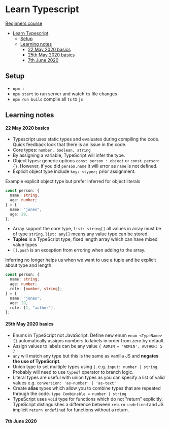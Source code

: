 # Learn Typescript

[Beginners course](https://www.youtube.com/watch?v=BwuLxPH8IDs)

- [Learn Typescript](#learn-typescript)
  - [Setup](#setup)
  - [Learning notes](#learning-notes)
      - [22 May 2020 basics](#22-may-2020-basics)
      - [25th May 2020 basics](#25th-may-2020-basics)
      - [7th June 2020](#7th-june-2020)

## Setup

- `npm i`
- `npm start` to run server and watch `ts` file changes
- `npm run build` compile all `ts` to `js`

## Learning notes

#### 22 May 2020 basics

- Typescript uses static types and evaluates during compiling the code. Quick feedback look that there is an issue in the code.
- Core types: `number, boolean, string`
- By assigning a variable, TypeScript will infer the type.
- Object types: generic options `const person : object` or `const person: {}`. However, if you did `person.name` it will error as `name` is not defined.
- Explicit object type include `key: <type>;` prior assignment.

Example explicit object type but prefer inferred for object literals

```typescript
const person: {
  name: string;
  age: number;
} = {
  name: "jones",
  age: 29,
};
```

- Array support the core type, `list: string[]` all values in array must be of type `string`. `list: any[]` means any value type can be stored.
- **Tuples** is a TypeScript type, fixed length array which can have mixed value types
- `[].push` is an exception from erroring when adding to the array.

Inferring no longer helps us when we want to use a tuple and be explicit about type and length.

```typescript
const person: {
  name: string;
  age: number;
  role: [number, string];
} = {
  name: "jones",
  age: 29,
  role: [1, "author"],
};
```

#### 25th May 2020 basics

- Enums in TypeScript not JavaScript. Define new enum `enum <TypeName> {}` automatically assigns numbers to labels in order from zero by default.
- Assign values to labels can be any value `{ ADMIN = 'ADMIN', AUTHOR: 5 }`
- `any` will match any type but this is the same as vanilla JS and **negates the use of TypeScript**.
- Union type to set multiple types using `|`. e.g. `input: number | string`. Probably will need to use `typeof` operator to branch logic.
- Literal types are useful with union types as you can specify a list of valid values e.g. `conversion: 'as-number' | 'as-text'`
- Create **alias** types which allow you to combine types that are repeated through the code. `type Combinable = number | string`
- TypeScript uses `void` type for functions which do not "return" explicitly. TypeScript distinguishes a difference between `return undefined` and JS implicit `return undefined` for functions without a return.

#### 7th June 2020
